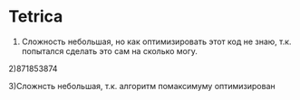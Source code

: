 # Tetrica

1) Сложность небольшая, но как оптимизировать этот код не знаю,
   т.к. попытался сделать это сам на сколько могу.
  
 2)871853874
 
 3)Сложнсть небольшая, т.к. алгоритм помаксимуму оптимизирован
